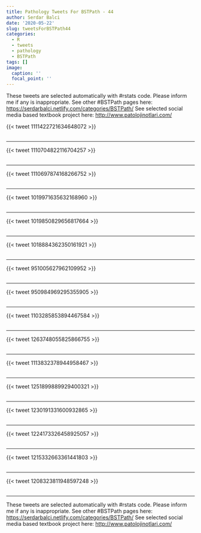 ```yaml
---
title: Pathology Tweets For BSTPath - 44
author: Serdar Balci
date: '2020-05-22'
slug: tweetsForBSTPath44
categories:
  - R
  - tweets
  - pathology
  - BSTPath
tags: []
image:
  caption: ''
  focal_point: ''
---
```



These tweets are selected automatically with #rstats code. Please inform me if any is inappropriate.
See other #BSTPath pages here: https://serdarbalci.netlify.com/categories/BSTPath/ 
See selected social media based textbook project here: http://www.patolojinotlari.com/

{{< tweet 1111422721634648072 >}}
<br>
<br>
<hr>
{{< tweet 1110704822116704257 >}}
<br>
<br>
<hr>
{{< tweet 1110697874168266752 >}}
<br>
<br>
<hr>
{{< tweet 1019971635632168960 >}}
<br>
<br>
<hr>
{{< tweet 1019850829656817664 >}}
<br>
<br>
<hr>
{{< tweet 1018884362350161921 >}}
<br>
<br>
<hr>
{{< tweet 951005627962109952 >}}
<br>
<br>
<hr>
{{< tweet 950984969295355905 >}}
<br>
<br>
<hr>
{{< tweet 1103285853894467584 >}}
<br>
<br>
<hr>
{{< tweet 1263748055825866755 >}}
<br>
<br>
<hr>
{{< tweet 1113832378944958467 >}}
<br>
<br>
<hr>
{{< tweet 1251899889929400321 >}}
<br>
<br>
<hr>
{{< tweet 1230191331600932865 >}}
<br>
<br>
<hr>
{{< tweet 1224173326458925057 >}}
<br>
<br>
<hr>
{{< tweet 1215332663361441803 >}}
<br>
<br>
<hr>
{{< tweet 1208323811948597248 >}}
<br>
<br>
<hr>


These tweets are selected automatically with #rstats code. Please inform me if any is inappropriate.
See other #BSTPath pages here: https://serdarbalci.netlify.com/categories/BSTPath/ 
See selected social media based textbook project here: http://www.patolojinotlari.com/
